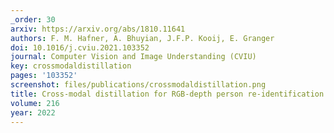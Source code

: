 ```yaml
---
_order: 30
arxiv: https://arxiv.org/abs/1810.11641
authors: F. M. Hafner, A. Bhuyian, J.F.P. Kooij, E. Granger
doi: 10.1016/j.cviu.2021.103352
journal: Computer Vision and Image Understanding (CVIU)
key: crossmodaldistillation
pages: '103352'
screenshot: files/publications/crossmodaldistillation.png
title: Cross-modal distillation for RGB-depth person re-identification
volume: 216
year: 2022
---
```



